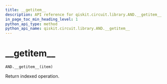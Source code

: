 ```yaml
---
title: __getitem__
description: API reference for qiskit.circuit.library.AND.__getitem__
in_page_toc_min_heading_level: 1
python_api_type: method
python_api_name: qiskit.circuit.library.AND.__getitem__
---
```


# \_\_getitem\_\_

<span id="qiskit.circuit.library.AND.__getitem__" />

`AND.__getitem__(item)`

Return indexed operation.

